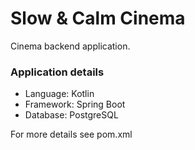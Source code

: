# Slow & Calm Cinema

Cinema backend application.

### Application details

* Language: Kotlin
* Framework: Spring Boot
* Database: PostgreSQL

For more details see pom.xml